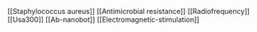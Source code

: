 [[Staphylococcus aureus]]
[[Antimicrobial resistance]]
[[Radiofrequency]]
[[Usa300]]
[[Ab-nanobot]]
[[Electromagnetic-stimulation]]
